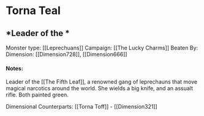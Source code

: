 # Torna Teal
## *Leader of the *

Monster type: [[Leprechuans]]
Campaign: [[The Lucky Charms]]
Beaten By: 
Dimension: [[Dimension728]], [[Dimension666]]

#### Notes:
Leader of the [[The Fifth Leaf]], a renowned gang of leprechauns that move magical narcotics around the world. She wields a big knife, and an assualt rifle. Both painted green.

Dimensional Counterparts:
[[Torna Toff]] - [[Dimension321]]